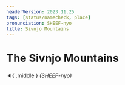 ```yaml
---
headerVersion: 2023.11.25
tags: [status/namecheck, place]
pronunciation: SHEEF-nyo
title: Sivnjo Mountains
---
```

# The Sivnjo Mountains
:speaker:{ .middle } *(SHEEF-nyo)*  
</div>




